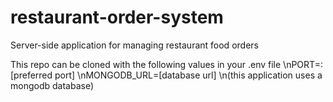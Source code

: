 # restaurant-order-system
Server-side application for managing restaurant food orders

This repo can be cloned with the following values in your .env file
\nPORT=:[preferred port]
\nMONGODB_URL=[database url]
\n(this application uses a mongodb database)
